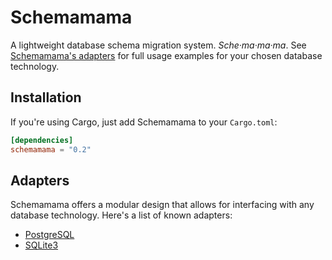 # Schemamama

A lightweight database schema migration system. *Sche·ma·ma·ma*. See [Schemamama's adapters](#adapters) for full usage examples for your chosen database technology.

## Installation

If you're using Cargo, just add Schemamama to your `Cargo.toml`:

```toml
[dependencies]
schemamama = "0.2"
```

## Adapters

Schemamama offers a modular design that allows for interfacing with any database technology. Here's a list of known adapters:

* [PostgreSQL](https://github.com/SkylerLipthay/schemamama_postgres)
* [SQLite3](https://github.com/cmsd2/schemamama_rusqlite)
